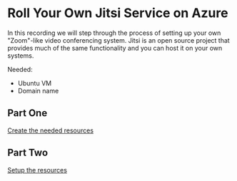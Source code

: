 # Roll Your Own Jitsi Service on Azure

In this recording we will step through the process of setting up your own "Zoom"-like video conferencing system. Jitsi is an open source project that provides much of the same functionality and you can host it on your own systems.

Needed:

- Ubuntu VM
- Domain name

## Part One

[Create the needed resources](/ep06/pt1/README.md)

## Part Two

[Setup the resources](/ep06/pt2/README.md)